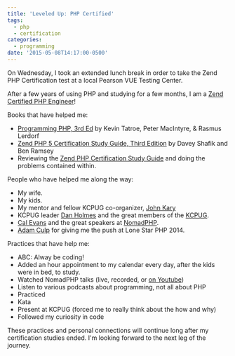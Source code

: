 ```yaml
---
title: 'Leveled Up: PHP Certified'
tags:
  - php
  - certification
categories:
  - programming
date: '2015-05-08T14:17:00-0500'
---
```


On Wednesday, I took an extended lunch break in order to take the Zend PHP Certification test at a local Pearson VUE Testing Center.

After a few years of using PHP and studying for a few months, I am a [Zend Certified PHP Engineer](http://www.zend.com/en/yellow-pages/ZEND027285)!

Books that have helped me:

- [Programming PHP, 3rd Ed](http://shop.oreilly.com/product/0636920012443.do) by Kevin Tatroe, Peter MacIntyre, & Rasmus Lerdorf
- [Zend PHP 5 Certification Study Guide, Third Edition](http://www.phparch.com/books/zend-php-5-certification-study-guide-3rd-edition/) by Davey Shafik and Ben Ramsey
- Reviewing the [Zend PHP Certification Study Guide](https://www.zend.com/en/services/certification/php-certification-study-guide) and doing the problems contained within.

People who have helped me along the way:

- My wife.
- My kids.
- My mentor and fellow KCPUG co-organizer, [John Kary](http://johnkary.net)
- KCPUG leader [Dan Holmes](https://twitter.com/dan_holmes/) and the great members of the [KCPUG](http://www.meetup.com/kcphpug/).
- [Cal Evans](http://blog.calevans.com/) and the great speakers at [NomadPHP](https://nomadphp.com/).
- [Adam Culp](http://www.geekyboy.com/) for giving me the push at Lone Star PHP 2014.

Practices that have help me:

- ABC: Alway be coding!
- Added an hour appointment to my calendar every day, after the kids were in bed, to study.
- Watched NomadPHP talks (live, recorded, or [on Youtube](https://www.youtube.com/channel/UCYHDBrzJ5o5d97KlCAUhICA))
- Listen to various podcasts about programming, not all about PHP
- Practiced
- Kata
- Present at KCPUG (forced me to really think about the how and why)
- Followed my curiosity in code

These practices and personal connections will continue long after my certification studies ended. I'm looking forward to the next leg of the journey.
